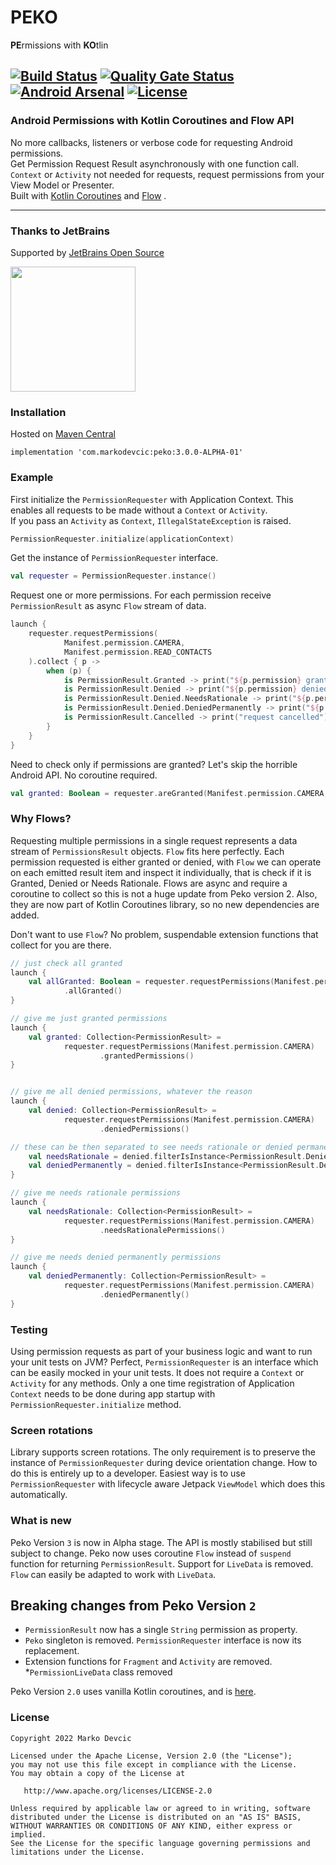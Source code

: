 # PEKO

**PE**rmissions with **KO**tlin

[![Build Status](https://travis-ci.org/deva666/Peko.svg?branch=master)](https://travis-ci.org/deva666/Peko) [![Quality Gate Status](https://sonarcloud.io/api/project_badges/measure?project=deva666_Peko&metric=alert_status)](https://sonarcloud.io/dashboard?id=deva666_Peko) [![Android Arsenal](https://img.shields.io/badge/Android%20Arsenal-Peko-blue.svg?style=flat)](https://android-arsenal.com/details/1/6861) [![License](https://img.shields.io/badge/License-Apache%202.0-blue.svg)](https://opensource.org/licenses/Apache-2.0)
---

### Android Permissions with Kotlin Coroutines and Flow API

No more callbacks, listeners or verbose code for requesting Android permissions.    
Get Permission Request Result asynchronously with one function call.  
`Context` or `Activity` not needed for requests, request permissions from your View Model or
Presenter.  
Built with [Kotlin Coroutines](https://github.com/Kotlin/kotlinx.coroutines)
and [Flow](https://kotlinlang.org/api/kotlinx.coroutines/kotlinx-coroutines-core/kotlinx.coroutines.flow/-flow/)
.
***

### Thanks to JetBrains

Supported by [JetBrains Open Source](https://www.jetbrains.com/community/opensource/#support)

[<img src="https://resources.jetbrains.com/storage/products/company/brand/logos/jb_beam.png" width=200 height=200/>](https://www.jetbrains.com/)

### Installation

Hosted on [Maven Central](https://search.maven.org/artifact/com.markodevcic/peko/3.0.0-ALPHA-01/aar)

```
implementation 'com.markodevcic:peko:3.0.0-ALPHA-01'
```

### Example

First initialize the `PermissionRequester` with Application Context. This enables all requests to be
made without a `Context` or `Activity`.   
If you pass an `Activity` as `Context`, `IllegalStateException` is raised.

```kotlin
PermissionRequester.initialize(applicationContext)
```

Get the instance of `PermissionRequester` interface.

```kotlin
val requester = PermissionRequester.instance()
```

Request one or more permissions. For each permission receive `PermissionResult` as async `Flow`
stream of data.

```kotlin
launch {
    requester.requestPermissions(
            Manifest.permission.CAMERA,
            Manifest.permission.READ_CONTACTS
    ).collect { p ->
        when (p) {
            is PermissionResult.Granted -> print("${p.permission} granted") // nice, proceed 
            is PermissionResult.Denied -> print("${p.permission} denied") // denied, not interested in reason
            is PermissionResult.Denied.NeedsRationale -> print("${p.permission} needs rationale") // show rationale
            is PermissionResult.Denied.DeniedPermanently -> print("${p.permission} denied for good") // no go
            is PermissionResult.Cancelled -> print("request cancelled") // op canceled, repeat the request
        }
    }
}
```

Need to check only if permissions are granted? Let's skip the horrible Android API. No coroutine
required.

```kotlin
val granted: Boolean = requester.areGranted(Manifest.permission.CAMERA, Manifest.permission.READ_CONTACTS)

```

### Why Flows?

Requesting multiple permissions in a single request represents a data stream of `PermissionsResult`
objects. `Flow` fits here perfectly. Each permission requested is either granted or denied,
with `Flow` we can operate on each emitted result item and inspect it individually, that is check if
it is Granted, Denied or Needs Rationale. Flows are async and require a coroutine to collect so this
is not a huge update from Peko version 2. Also, they are now part of Kotlin Coroutines library, so
no new dependencies are added.

Don't want to use `Flow`? No problem, suspendable extension functions that collect for you are
there.

```kotlin
// just check all granted
launch {
    val allGranted: Boolean = requester.requestPermissions(Manifest.permission.CAMERA)
            .allGranted()
}

// give me just granted permissions
launch {
    val granted: Collection<PermissionResult> =
            requester.requestPermissions(Manifest.permission.CAMERA)
                    .grantedPermissions()
}


// give me all denied permissions, whatever the reason
launch {
    val denied: Collection<PermissionResult> =
            requester.requestPermissions(Manifest.permission.CAMERA)
                    .deniedPermissions()

// these can be then separated to see needs rationale or denied permanently permissions
    val needsRationale = denied.filterIsInstance<PermissionResult.Denied.NeedsRationale>()
    val deniedPermanently = denied.filterIsInstance<PermissionResult.Denied.DeniedPermanently>()
}

// give me needs rationale permissions
launch {
    val needsRationale: Collection<PermissionResult> =
            requester.requestPermissions(Manifest.permission.CAMERA)
                    .needsRationalePermissions()
}

// give me needs denied permanently permissions
launch {
    val deniedPermanently: Collection<PermissionResult> =
            requester.requestPermissions(Manifest.permission.CAMERA)
                    .deniedPermanently()
}
```

### Testing

Using permission requests as part of your business logic and want to run your unit tests on JVM?
Perfect, `PermissionRequester` is an interface which can be easily mocked in your unit tests. It
does not require a `Context` or `Activity` for any methods. Only a one time registration of
Application `Context` needs to be done during app startup with `PermissionRequester.initialize`
method.

### Screen rotations

Library supports screen rotations. The only requirement is to preserve the instance
of `PermissionRequester` during device orientation change. How to do this is entirely up to a
developer. Easiest way is to use `PermissionRequester`
with lifecycle aware Jetpack `ViewModel` which does this automatically.

### What is new

Peko Version `3` is now in Alpha stage. The API is mostly stabilised but still subject to change.
Peko now uses coroutine `Flow` instead of `suspend` function for returning `PermissionResult`.
Support for `LiveData` is removed. `Flow` can easily be adapted to work with `LiveData`.

## Breaking changes from Peko Version `2`

* `PermissionResult` now has a single `String` permission as property.
* `Peko` singleton is removed. `PermissionRequester` interface is now its replacement.
* Extension functions for `Fragment` and `Activity` are removed.
*`PermissionLiveData` class removed

Peko Version `2.0` uses vanilla Kotlin coroutines, and
is [here](https://github.com/deva666/Peko/tree/release/2.1.2).

### License

```text
Copyright 2022 Marko Devcic

Licensed under the Apache License, Version 2.0 (the "License");
you may not use this file except in compliance with the License.
You may obtain a copy of the License at

   http://www.apache.org/licenses/LICENSE-2.0

Unless required by applicable law or agreed to in writing, software
distributed under the License is distributed on an "AS IS" BASIS,
WITHOUT WARRANTIES OR CONDITIONS OF ANY KIND, either express or implied.
See the License for the specific language governing permissions and
limitations under the License.
```
